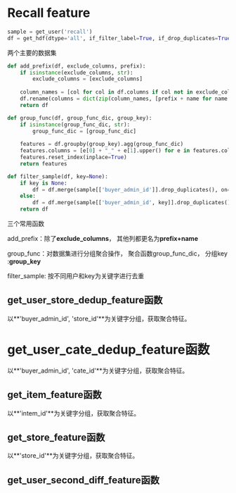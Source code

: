 # Recall feature

```python
sample = get_user('recall')
df = get_hdf(dtype='all', if_filter_label=True, if_drop_duplicates=True)
```

两个主要的数据集



```python
def add_prefix(df, exclude_columns, prefix):
    if isinstance(exclude_columns, str):
        exclude_columns = [exclude_columns]
        
    column_names = [col for col in df.columns if col not in exclude_columns]
    df.rename(columns = dict(zip(column_names, [prefix + name for name in column_names])), inplace=True)
    return df

def group_func(df, group_func_dic, group_key):
    if isinstance(group_func_dic, str):
        group_func_dic = [group_func_dic]
        
    features = df.groupby(group_key).agg(group_func_dic)
    features.columns = [e[0] + "_" + e[1].upper() for e in features.columns.tolist()]
    features.reset_index(inplace=True)
    return features

def filter_sample(df, key=None):
    if key is None:
        df = df.merge(sample[['buyer_admin_id']].drop_duplicates(), on=['buyer_admin_id'], how='inner')
    else:
        df = df.merge(sample[['buyer_admin_id', key]].drop_duplicates(), on=['buyer_admin_id', key], how='inner')
    return df
```

三个常用函数

add_prefix：除了**exclude_columns**， 其他列都更名为**prefix+name**

group_func：对数据集进行分组聚合操作， 聚合函数group_func_dic， 分组key :**group_key**

filter_sample: 按不同用户和key为关键字进行去重



##  get_user_store_dedup_feature函数

以**'buyer_admin_id', 'store_id'**为关键字分组，获取聚合特征。



# get_user_cate_dedup_feature函数

以**'buyer_admin_id', 'cate_id'**为关键字分组，获取聚合特征。



## get_item_feature函数

以**'intem_id'**为关键字分组，获取聚合特征。





## get_store_feature函数

以**'store_id'**为关键字分组，获取聚合特征。



## get_user_second_diff_feature函数
